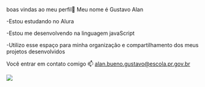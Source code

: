 boas vindas ao meu perfil💙
Meu nome é Gustavo Alan

-Estou estudando no Alura

-Estou me desenvolvendo na linguagem javaScript

-Utilizo esse espaço para minha organização e compartilhamento dos meus projetos desenvolvidos

Você entrar em contato comigo 📫
alan.bueno.gustavo@escola.pr.gov.br

![](https://media1.tenor.com/m/2ReUQeXk9psAAAAC/naruto.gif)


